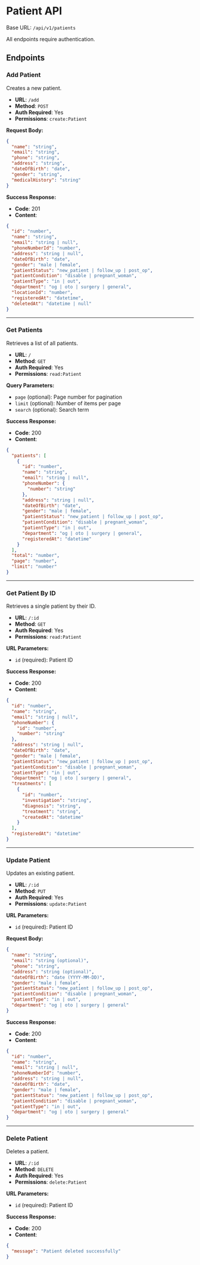 # Patient API

Base URL: `/api/v1/patients`

All endpoints require authentication.

## Endpoints

### Add Patient
Creates a new patient.

- **URL**: `/add`
- **Method**: `POST`
- **Auth Required**: Yes
- **Permissions**: `create:Patient`

**Request Body:**
```json
{
  "name": "string",
  "email": "string",
  "phone": "string",
  "address": "string",
  "dateOfBirth": "date",
  "gender": "string",
  "medicalHistory": "string"
}
```

**Success Response:**
- **Code**: 201
- **Content**: 
```json
{
  "id": "number",
  "name": "string",
  "email": "string | null",
  "phoneNumberId": "number",
  "address": "string | null",
  "dateOfBirth": "date",
  "gender": "male | female",
  "patientStatus": "new_patient | follow_up | post_op",
  "patientCondition": "disable | pregnant_woman",
  "patientType": "in | out",
  "department": "og | oto | surgery | general",
  "locationId": "number",
  "registeredAt": "datetime",
  "deletedAt": "datetime | null"
}
```

---

### Get Patients
Retrieves a list of all patients.

- **URL**: `/`
- **Method**: `GET`
- **Auth Required**: Yes
- **Permissions**: `read:Patient`

**Query Parameters:**
- `page` (optional): Page number for pagination
- `limit` (optional): Number of items per page
- `search` (optional): Search term

**Success Response:**
- **Code**: 200
- **Content**: 
```json
{
  "patients": [
    {
      "id": "number",
      "name": "string",
      "email": "string | null",
      "phoneNumber": {
        "number": "string"
      },
      "address": "string | null",
      "dateOfBirth": "date",
      "gender": "male | female",
      "patientStatus": "new_patient | follow_up | post_op",
      "patientCondition": "disable | pregnant_woman",
      "patientType": "in | out",
      "department": "og | oto | surgery | general",
      "registeredAt": "datetime"
    }
  ],
  "total": "number",
  "page": "number",
  "limit": "number"
}
```

---

### Get Patient By ID
Retrieves a single patient by their ID.

- **URL**: `/:id`
- **Method**: `GET`
- **Auth Required**: Yes
- **Permissions**: `read:Patient`

**URL Parameters:**
- `id` (required): Patient ID

**Success Response:**
- **Code**: 200
- **Content**: 
```json
{
  "id": "number",
  "name": "string",
  "email": "string | null",
  "phoneNumber": {
    "id": "number",
    "number": "string"
  },
  "address": "string | null",
  "dateOfBirth": "date",
  "gender": "male | female",
  "patientStatus": "new_patient | follow_up | post_op",
  "patientCondition": "disable | pregnant_woman",
  "patientType": "in | out",
  "department": "og | oto | surgery | general",
  "treatments": [
    {
      "id": "number",
      "investigation": "string",
      "diagnosis": "string",
      "treatment": "string",
      "createdAt": "datetime"
    }
  ],
  "registeredAt": "datetime"
}
```

---

### Update Patient
Updates an existing patient.

- **URL**: `/:id`
- **Method**: `PUT`
- **Auth Required**: Yes
- **Permissions**: `update:Patient`

**URL Parameters:**
- `id` (required): Patient ID

**Request Body:**
```json
{
  "name": "string",
  "email": "string (optional)",
  "phone": "string",
  "address": "string (optional)",
  "dateOfBirth": "date (YYYY-MM-DD)",
  "gender": "male | female",
  "patientStatus": "new_patient | follow_up | post_op",
  "patientCondition": "disable | pregnant_woman",
  "patientType": "in | out",
  "department": "og | oto | surgery | general"
}
```

**Success Response:**
- **Code**: 200
- **Content**: 
```json
{
  "id": "number",
  "name": "string",
  "email": "string | null",
  "phoneNumberId": "number",
  "address": "string | null",
  "dateOfBirth": "date",
  "gender": "male | female",
  "patientStatus": "new_patient | follow_up | post_op",
  "patientCondition": "disable | pregnant_woman",
  "patientType": "in | out",
  "department": "og | oto | surgery | general"
}
```

---

### Delete Patient
Deletes a patient.

- **URL**: `/:id`
- **Method**: `DELETE`
- **Auth Required**: Yes
- **Permissions**: `delete:Patient`

**URL Parameters:**
- `id` (required): Patient ID

**Success Response:**
- **Code**: 200
- **Content**: 
```json
{
  "message": "Patient deleted successfully"
}
```
